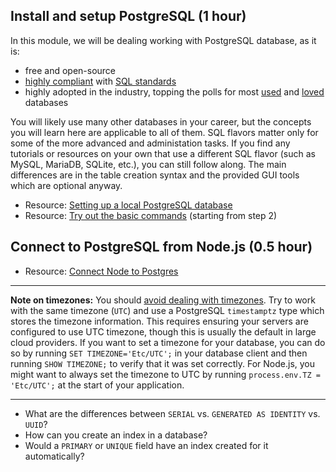 ## Install and setup PostgreSQL (1 hour)

In this module, we will be dealing working with PostgreSQL database, as it is:
- free and open-source
- [highly compliant](https://www.postgresql.org/docs/current/features.html) with [SQL standards](https://en.wikipedia.org/wiki/SQL#Interoperability_and_standardization)
- highly adopted in the industry, topping the polls for most [used](https://survey.stackoverflow.co/2023/#section-most-popular-technologies-databases) and [loved](https://survey.stackoverflow.co/2023/#section-admired-and-desired-databases) databases

You will likely use many other databases in your career, but the concepts you will learn here are applicable to all of them. SQL flavors matter only for some of the more advanced and administation tasks. If you find any tutorials or resources on your own that use a different SQL flavor (such as MySQL, MariaDB, SQLite, etc.), you can still follow along. The main differences are in the table creation syntax and the provided GUI tools which are optional anyway.

- Resource: [Setting up a local PostgreSQL database](https://www.prisma.io/dataguide/postgresql/setting-up-a-local-postgresql-database)
- Resource: [Try out the basic commands](https://www.digitalocean.com/community/tutorials/how-to-install-and-use-postgresql-on-ubuntu-22-04) (starting from step 2)

## Connect to PostgreSQL from Node.js (0.5 hour)

- Resource: [Connect Node to Postgres](https://www.youtube.com/watch?v=O4bNwkC1ZxA)

---

**Note on timezones:** You should [avoid dealing with timezones](https://www.youtube.com/watch?v=-5wpm-gesOY). Try to work with the same timezone (`UTC`) and use a PostgreSQL `timestamptz` type which stores the timezone information. This requires ensuring your servers are configured to use UTC timezone, though this is usually the default in large cloud providers. If you want to set a timezone for your database, you can do so by running `SET TIMEZONE='Etc/UTC';` in your database client and then running `SHOW TIMEZONE;` to verify that it was set correctly. For Node.js, you might want to always set the timezone to UTC by running `process.env.TZ = 'Etc/UTC';` at the start of your application.

---

- What are the differences between `SERIAL` vs. `GENERATED AS IDENTITY` vs. `UUID`?
- How can you create an index in a database?
- Would a `PRIMARY` or `UNIQUE` field have an index created for it automatically?
